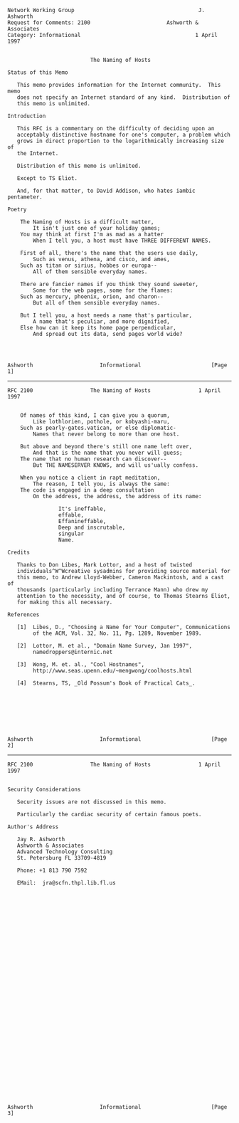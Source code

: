     Network Working Group                                       J. Ashworth
    Request for Comments: 2100                        Ashworth & Associates
    Category: Informational                                    1 April 1997


                              The Naming of Hosts

    Status of this Memo

       This memo provides information for the Internet community.  This memo
       does not specify an Internet standard of any kind.  Distribution of
       this memo is unlimited.

    Introduction

       This RFC is a commentary on the difficulty of deciding upon an
       acceptably distinctive hostname for one's computer, a problem which
       grows in direct proportion to the logarithmically increasing size of
       the Internet.

       Distribution of this memo is unlimited.

       Except to TS Eliot.

       And, for that matter, to David Addison, who hates iambic pentameter.

    Poetry

        The Naming of Hosts is a difficult matter,
            It isn't just one of your holiday games;
        You may think at first I'm as mad as a hatter
            When I tell you, a host must have THREE DIFFERENT NAMES.

        First of all, there's the name that the users use daily,
            Such as venus, athena, and cisco, and ames,
        Such as titan or sirius, hobbes or europa--
            All of them sensible everyday names.

        There are fancier names if you think they sound sweeter,
            Some for the web pages, some for the flames:
        Such as mercury, phoenix, orion, and charon--
            But all of them sensible everyday names.

        But I tell you, a host needs a name that's particular,
            A name that's peculiar, and more dignified,
        Else how can it keep its home page perpendicular,
            And spread out its data, send pages world wide?




    Ashworth                     Informational                      [Page 1]

------------------------------------------------------------------------

``` newpage
RFC 2100                  The Naming of Hosts               1 April 1997


    Of names of this kind, I can give you a quorum,
        Like lothlorien, pothole, or kobyashi-maru,
    Such as pearly-gates.vatican, or else diplomatic-
        Names that never belong to more than one host.

    But above and beyond there's still one name left over,
        And that is the name that you never will guess;
    The name that no human research can discover--
        But THE NAMESERVER KNOWS, and will us'ually confess.

    When you notice a client in rapt meditation,
        The reason, I tell you, is always the same:
    The code is engaged in a deep consultation
        On the address, the address, the address of its name:

                It's ineffable,
                effable,
                Effanineffable,
                Deep and inscrutable,
                singular
                Name.

Credits

   Thanks to Don Libes, Mark Lottor, and a host of twisted
   individuals^W^Wcreative sysadmins for providing source material for
   this memo, to Andrew Lloyd-Webber, Cameron Mackintosh, and a cast of
   thousands (particularly including Terrance Mann) who drew my
   attention to the necessity, and of course, to Thomas Stearns Eliot,
   for making this all necessary.

References

   [1]  Libes, D., "Choosing a Name for Your Computer", Communications
        of the ACM, Vol. 32, No. 11, Pg. 1289, November 1989.

   [2]  Lottor, M. et al., "Domain Name Survey, Jan 1997",
        namedroppers@internic.net

   [3]  Wong, M. et. al., "Cool Hostnames",
        http://www.seas.upenn.edu/~mengwong/coolhosts.html

   [4]  Stearns, TS, _Old Possum's Book of Practical Cats_.








Ashworth                     Informational                      [Page 2]
```

------------------------------------------------------------------------

``` newpage
RFC 2100                  The Naming of Hosts               1 April 1997


Security Considerations

   Security issues are not discussed in this memo.

   Particularly the cardiac security of certain famous poets.

Author's Address

   Jay R. Ashworth
   Ashworth & Associates
   Advanced Technology Consulting
   St. Petersburg FL 33709-4819

   Phone: +1 813 790 7592

   EMail:  jra@scfn.thpl.lib.fl.us



































Ashworth                     Informational                      [Page 3]
```
